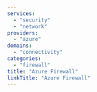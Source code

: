 ```yaml
---
services:
  - "security"
  - "network"
providers:
  - "azure"
domains:
  - "connectivity"
categories: 
  - "firewall"
title: "Azure Firewall"
linkTitle: "Azure Firewall"
---
```

